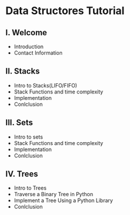 # Data Structores Tutorial
## I. Welcome
* Introduction
* Contact Information
## II. Stacks
* Intro to Stacks(LIFO/FIFO)
* Stack Functions and time complexity
* Implementation
* Conlclusion
## III. Sets
* Intro to sets
* Stack Functions and time complexity
* Implementation
* Conlclusion
## IV. Trees
* Intro to Trees
* Traverse a Binary Tree in Python
* Implement a Tree Using a Python Library
* Conlclusion

